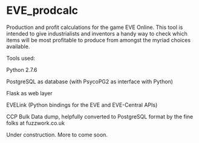 EVE_prodcalc
============

Production and profit calculations for the game EVE Online.  This tool is intended to give industrialists and inventors a handy way to check which items will be most profitable to produce from amongst the myriad choices available.

Tools used:

Python 2.7.6

PostgreSQL as database (with PsycoPG2 as interface with Python)

Flask as web layer

EVELink (Python bindings for the EVE and EVE-Central APIs)

CCP Bulk Data dump, helpfully converted to PostgreSQL format by the fine folks at fuzzwork.co.uk

Under construction.  More to come soon.
